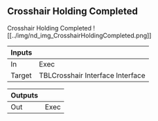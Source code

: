 ## Crosshair Holding Completed
Crosshair Holding Completed
![[../img/nd_img_CrosshairHoldingCompleted.png]]

|Inputs||
|--|--|
| In | Exec |
| Target | TBLCrosshair Interface Interface |

|Outputs||
|--|--|
| Out | Exec |
